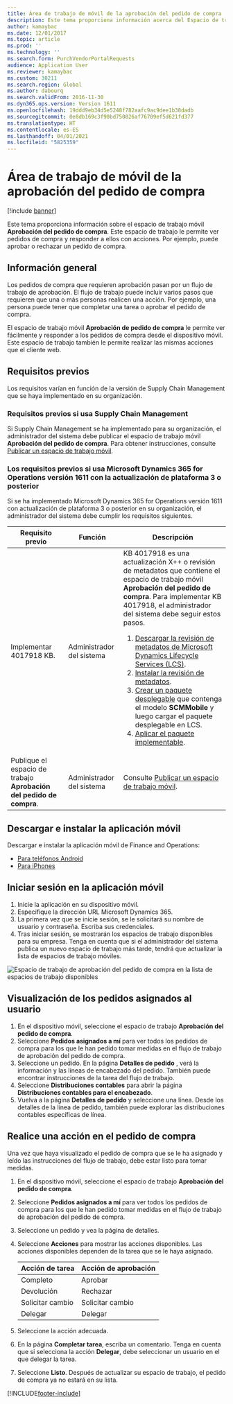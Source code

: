 ```yaml
---
title: Área de trabajo de móvil de la aprobación del pedido de compra
description: Este tema proporciona información acerca del Espacio de trabajo móvil de la aprobación del pedido de compra, que le permite ver pedidos de compra y responder a ellos con acciones. Por ejemplo, puede aprobar o rechazar un pedido de compra.
author: kamaybac
ms.date: 12/01/2017
ms.topic: article
ms.prod: ''
ms.technology: ''
ms.search.form: PurchVendorPortalRequests
audience: Application User
ms.reviewer: kamaybac
ms.custom: 30211
ms.search.region: Global
ms.author: dabourq
ms.search.validFrom: 2016-11-30
ms.dyn365.ops.version: Version 1611
ms.openlocfilehash: 19ddd9eb34d5e5248f782aafc9ac9dee1b38dadb
ms.sourcegitcommit: 0e8db169c3f90bd750826af76709ef5d621fd377
ms.translationtype: HT
ms.contentlocale: es-ES
ms.lasthandoff: 04/01/2021
ms.locfileid: "5825359"
---
```

# <a name="purchase-order-approval-mobile-workspace"></a>Área de trabajo de móvil de la aprobación del pedido de compra

[!include [banner](../includes/banner.md)]

Este tema proporciona información sobre el espacio de trabajo móvil **Aprobación del pedido de compra**. Este espacio de trabajo le permite ver pedidos de compra y responder a ellos con acciones. Por ejemplo, puede aprobar o rechazar un pedido de compra.
 
## <a name="overview"></a>Información general 
Los pedidos de compra que requieren aprobación pasan por un flujo de trabajo de aprobación. El flujo de trabajo puede incluir varios pasos que requieren que una o más personas realicen una acción. Por ejemplo, una persona puede tener que completar una tarea o aprobar el pedido de compra. 

El espacio de trabajo móvil **Aprobación de pedido de compra** le permite ver fácilmente y responder a los pedidos de compra desde el dispositivo móvil. Este espacio de trabajo también le permite realizar las mismas acciones que el cliente web.

## <a name="prerequisites"></a>Requisitos previos
Los requisitos varían en función de la versión de Supply Chain Management que se haya implementado en su organización.

### <a name="prerequisites-if-you-use-supply-chain-management"></a>Requisitos previos si usa Supply Chain Management 
Si Supply Chain Management se ha implementado para su organización, el administrador del sistema debe publicar el espacio de trabajo móvil **Aprobación del pedido de compra**. Para obtener instrucciones, consulte [Publicar un espacio de trabajo móvil](../../dev-itpro/mobile-apps/publish-mobile-workspace.md).

### <a name="prerequisites-if-you-use-microsoft-dynamics-365-for-operations-version-1611-with-platform-update-3-or-later"></a>Los requisitos previos si usa Microsoft Dynamics 365 for Operations versión 1611 con la actualización de plataforma 3 o posterior
Si se ha implementado Microsoft Dynamics 365 for Operations versión 1611 con actualización de plataforma 3 o posterior en su organización, el administrador del sistema debe cumplir los requisitos siguientes. 

<table>
<thead>
<tr class="header">
<th>Requisito previo</th>
<th>Función</th>
<th>Descripción</th>
</tr>
</thead>
<tbody>
<tr class="odd">
<td>Implementar 4017918 KB.</td>
<td>Administrador del sistema</td>
<td>KB 4017918 es una actualización X++ o revisión de metadatos que contiene el espacio de trabajo móvil <strong>Aprobación del pedido de compra</strong>. Para implementar KB 4017918, el administrador del sistema debe seguir estos pasos.
<ol>
<li><a href="../../dev-itpro/migration-upgrade/download-hotfix-lcs.md">Descargar la revisión de metadatos de Microsoft Dynamics Lifecycle Services (LCS)</a>.</li>
<li><a href="../../dev-itpro/migration-upgrade/install-metadata-hotfix-package.md">Instalar la revisión de metadatos</a>.</li>
<li><a href="../../dev-itpro/deployment/create-apply-deployable-package.md">Crear un paquete desplegable</a> que contenga el modelo <strong>SCMMobile</strong> y luego cargar el paquete desplegable en LCS.</li>
<li><a href="../../dev-itpro/deployment/apply-deployable-package-system.md">Aplicar el paquete implementable</a>.</li>
</ol></td>
</tr>
<tr class="even">
<td>Publique el espacio de trabajo <strong>Aprobación del pedido de compra</strong>.</td>
<td>Administrador del sistema</td>
<td>Consulte <a href="../../dev-itpro/mobile-apps/publish-mobile-workspace.md">Publicar un espacio de trabajo móvil</a>.</td>
</tr>
</tbody>
</table>

## <a name="download-and-install-the-mobile-app"></a>Descargar e instalar la aplicación móvil
Descargar e instalar la aplicación móvil de Finance and Operations:

- [Para teléfonos Android](https://go.microsoft.com/fwlink/?linkid=850662)
- [Para iPhones](https://go.microsoft.com/fwlink/?linkid=850663)


## <a name="sign-in-to-the-mobile-app"></a>Iniciar sesión en la aplicación móvil

1. Inicie la aplicación en su dispositivo móvil.
2. Especifique la dirección URL Microsoft Dynamics 365.
3. La primera vez que se inicie sesión, se le solicitará su nombre de usuario y contraseña. Escriba sus credenciales.
4. Tras iniciar sesión, se mostrarán los espacios de trabajo disponibles para su empresa. Tenga en cuenta que si el administrador del sistema publica un nuevo espacio de trabajo más tarde, tendrá que actualizar la lista de espacios de trabajo móviles.

![Espacio de trabajo de aprobación del pedido de compra en la lista de espacios de trabajo disponibles](./media/po-workspaces.png)

## <a name="view-orders-that-are-assigned-to-you"></a>Visualización de los pedidos asignados al usuario
1. En el dispositivo móvil, seleccione el espacio de trabajo **Aprobación del pedido de compra**.
2. Seleccione **Pedidos asignados a mí** para ver todos los pedidos de compra para los que le han pedido tomar medidas en el flujo de trabajo de aprobación del pedido de compra.
3. Seleccione un pedido. En la página **Detalles de pedido** , verá la información y las líneas de encabezado del pedido. También puede encontrar instrucciones de la tarea del flujo de trabajo.
4. Seleccione **Distribuciones contables** para abrir la página **Distribuciones contables para el encabezado**.
5. Vuelva a la página **Detalles de pedido** y seleccione una línea. Desde los detalles de la línea de pedido, también puede explorar las distribuciones contables específicas de línea.

## <a name="complete-an-action-on-the-purchase-order"></a>Realice una acción en el pedido de compra
Una vez que haya visualizado el pedido de compra que se le ha asignado y leído las instrucciones del flujo de trabajo, debe estar listo para tomar medidas.

1. En el dispositivo móvil, seleccione el espacio de trabajo **Aprobación del pedido de compra**.
2. Seleccione **Pedidos asignados a mí** para ver todos los pedidos de compra para los que le han pedido tomar medidas en el flujo de trabajo de aprobación del pedido de compra.
3. Seleccione un pedido y vea la página de detalles.
4. Seleccione **Acciones** para mostrar las acciones disponibles. Las acciones disponibles dependen de la tarea que se le haya asignado.

    | Acción de tarea    | Acción de aprobación  |
    |----------------|------------------|
    | Completo       | Aprobar          |
    | Devolución         | Rechazar           |
    | Solicitar cambio | Solicitar cambio   |
    | Delegar       | Delegar         |

5. Seleccione la acción adecuada.
6. En la página **Completar tarea**, escriba un comentario. Tenga en cuenta que si selecciona la acción **Delegar**, debe seleccionar un usuario en el que delegar la tarea.
7. Seleccione **Listo**. Después de actualizar su espacio de trabajo, el pedido de compra ya no estará en su lista. 


[!INCLUDE[footer-include](../../includes/footer-banner.md)]